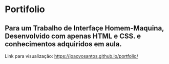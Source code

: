# Portifolio

## Para um Trabalho de Interfaçe Homem-Maquina, Desenvolvido com apenas HTML e CSS. e conhecimentos adquiridos em aula.

Link para visualização: https://joaovosantos.github.io/portfolio/

